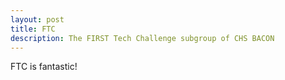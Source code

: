 ```yaml
---
layout: post
title: FTC
description: The FIRST Tech Challenge subgroup of CHS BACON
---
```


FTC is fantastic!
